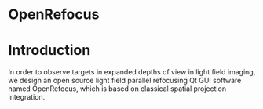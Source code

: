# OpenRefocus
Introduction
====
In order to observe targets in expanded depths of view in light field imaging, we design an open source light field parallel refocusing Qt GUI software named OpenRefocus, which is based on classical spatial projection integration.
